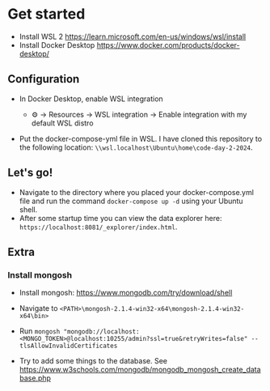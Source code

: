 # Get started

- Install WSL 2 https://learn.microsoft.com/en-us/windows/wsl/install
- Install Docker Desktop https://www.docker.com/products/docker-desktop/

## Configuration

- In Docker Desktop, enable WSL integration

  - ⚙️ → Resources → WSL integration → Enable integration with my default WSL distro

- Put the docker-compose-yml file in WSL. I have cloned this repository to the following location: `\\wsl.localhost\Ubuntu\home\code-day-2-2024`.

## Let's go!

- Navigate to the directory where you placed your docker-compose.yml file and run the command `docker-compose up -d` using your Ubuntu shell.
- After some startup time you can view the data explorer here: `https://localhost:8081/_explorer/index.html`.

## Extra

### Install mongosh

- Install mongosh: https://www.mongodb.com/try/download/shell
- Navigate to `<PATH>\mongosh-2.1.4-win32-x64\mongosh-2.1.4-win32-x64\bin>`
- Run `mongosh "mongodb://localhost:<MONGO_TOKEN>@localhost:10255/admin?ssl=true&retryWrites=false" --tlsAllowInvalidCertificates`

- Try to add some things to the database. See https://www.w3schools.com/mongodb/mongodb_mongosh_create_database.php
